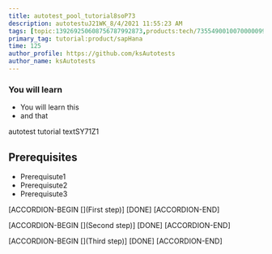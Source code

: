 ```yaml
---
title: autotest_pool_tutorial8soP73
description: autotestuJ21WK_8/4/2021 11:55:23 AM
tags: [topic:139269250608756787992873,products:tech/73554900100700000996,tutorial:experience/advanced]
primary_tag: tutorial:product/sapHana
time: 125
author_profile: https://github.com/ksAutotests
author_name: ksAutotests
---
```

### You will learn
- You will learn this
- and that

autotest tutorial textSY71Z1

## Prerequisites
- Prerequisute1
- Prerequisute2
- Prerequisute3

[ACCORDION-BEGIN [](First step)]
[DONE]
[ACCORDION-END]

[ACCORDION-BEGIN [](Second step)]
[DONE]
[ACCORDION-END]

[ACCORDION-BEGIN [](Third step)]
[DONE]
[ACCORDION-END]


